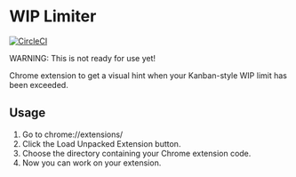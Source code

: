# WIP Limiter

[![CircleCI](https://circleci.com/gh/apiology/wip-limiter.svg?style=svg)](https://circleci.com/gh/apiology/wip-limiter)

WARNING: This is not ready for use yet!

Chrome extension to get a visual hint when your Kanban-style WIP limit has been exceeded.

## Usage

1. Go to chrome://extensions/
2. Click the Load Unpacked Extension button.
3. Choose the directory containing your Chrome extension code.
4. Now you can work on your extension.
